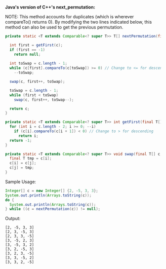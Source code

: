 **Java's version of C++'s next_permutation:**

NOTE: This method accounts for duplicates (which is wherever compareTo() returns 0). By modifying the two lines indicated below, this method can also be used to get the previous permutation.

```java
private static <T extends Comparable<? super T>> T[] nextPermutation(final T[] c) {

  int first = getFirst(c);
  if (first == -1)
    return null;
  
  int toSwap = c.length - 1;
  while (c[first].compareTo(c[toSwap]) >= 0) // Change to <= for descending
    --toSwap;

  swap(c, first++, toSwap);

  toSwap = c.length - 1;
  while (first < toSwap)
    swap(c, first++, toSwap--);

  return c;
}

private static <T extends Comparable<? super T>> int getFirst(final T[] c) {
  for (int i = c.length - 2; i >= 0; --i)
    if (c[i].compareTo(c[i + 1]) < 0) // Change to > for descending
      return i;
  return -1;
}

private static <T extends Comparable<? super T>> void swap(final T[] c, final int i, final int j) {
  final T tmp = c[i];
  c[i] = c[j];
  c[j] = tmp;
}
```
Sample Usage:

```java
Integer[] c = new Integer[] {2, -5, 3, 3};
System.out.println(Arrays.toString(c));
do {
  System.out.println(Arrays.toString(c));
} while ((c = nextPermutation(c)) != null);
```

Output: 
```
[2, -5, 3, 3]
[2, 3, -5, 3]
[2, 3, 3, -5]
[3, -5, 2, 3]
[3, -5, 3, 2]
[3, 2, -5, 3]
[3, 2, 3, -5]
[3, 3, -5, 2]
[3, 3, 2, -5]
```
